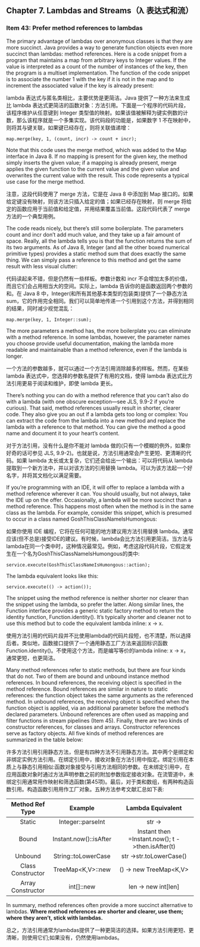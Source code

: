 ## Chapter 7. Lambdas and Streams（λ 表达式和流）

### Item 43: Prefer method references to lambdas

The primary advantage of lambdas over anonymous classes is that they are more succinct. Java provides a way to generate function objects even more succinct than lambdas: method references. Here is a code snippet from a program that maintains a map from arbitrary keys to Integer values. If the value is interpreted as a count of the number of instances of the key, then the program is a multiset implementation. The function of the code snippet is to associate the number 1 with the key if it is not in the map and to increment the associated value if the key is already present:

lambda 表达式与匿名类相比，主要优势是更简洁。Java 提供了一种方法来生成比 lambda 表达式更简洁的函数对象：方法引用。下面是一个程序的代码片段，该程序维护从任意键到 Integer 类型值的映射。如果该值被解释为键实例数的计数，那么该程序就是一个多集实现。该代码段的功能是，如果数字 1 不在映射中，则将其与键关联，如果键已经存在，则将关联值递增：

```
map.merge(key, 1, (count, incr) -> count + incr);
```

Note that this code uses the merge method, which was added to the Map interface in Java 8. If no mapping is present for the given key, the method simply inserts the given value; if a mapping is already present, merge applies the given function to the current value and the given value and overwrites the current value with the result. This code represents a typical use case for the merge method.

注意，这段代码使用了 merge 方法，它是在 Java 8 中添加到 Map 接口的。如果给定键没有映射，则该方法只插入给定的值；如果已经存在映射，则 merge 将给定的函数应用于当前值和给定值，并用结果覆盖当前值。这段代码代表了 merge 方法的一个典型用例。

The code reads nicely, but there’s still some boilerplate. The parameters count and incr don’t add much value, and they take up a fair amount of space. Really, all the lambda tells you is that the function returns the sum of its two arguments. As of Java 8, Integer (and all the other boxed numerical primitive types) provides a static method sum that does exactly the same thing. We can simply pass a reference to this method and get the same result with less visual clutter:

代码读起来不错，但是仍然有一些样板。参数计数和 incr 不会增加太多的价值，而且它们会占用相当大的空间。实际上，lambda 告诉你的是函数返回两个参数的和。在 Java 8 中，Integer(和所有其他基本类型的包装类)提供了一个静态方法 sum，它的作用完全相同。我们可以简单地传递一个引用到这个方法，并得到相同的结果，同时减少视觉混乱：

```
map.merge(key, 1, Integer::sum);
```

The more parameters a method has, the more boilerplate you can eliminate with a method reference. In some lambdas, however, the parameter names you choose provide useful documentation, making the lambda more readable and maintainable than a method reference, even if the lambda is longer.

一个方法的参数越多，就可以通过一个方法引用消除越多的样板。然而，在某些 lambda 表达式中，您选择的参数名提供了有用的文档，使得 lambda 表达式比方法引用更易于阅读和维护，即使 lambda 更长。

There’s nothing you can do with a method reference that you can’t also do with a lambda (with one obscure exception—see JLS, 9.9-2 if you’re curious). That said, method references usually result in shorter, clearer code. They also give you an out if a lambda gets too long or complex: You can extract the code from the lambda into a new method and replace the lambda with a reference to that method. You can give the method a good name and document it to your heart’s content.

对于方法引用，没有什么是你不能对 lambda 做的(只有一个模糊的例外，如果你好奇的话可参见 JLS, 9.9-2)。也就是说，方法引用通常会产生更短、更清晰的代码。如果 lambda 太长或太复杂，它们还会给出一个输出：可以将代码从 lambda 提取到一个新方法中，并以对该方法的引用替换 lambda。可以为该方法起一个好名字，并将其文档化以满足需要。

If you’re programming with an IDE, it will offer to replace a lambda with a method reference wherever it can. You should usually, but not always, take the IDE up on the offer. Occasionally, a lambda will be more succinct than a method reference. This happens most often when the method is in the same class as the lambda. For example, consider this snippet, which is presumed to occur in a class named GoshThisClassNameIsHumongous:

如果你使用 IDE 编程，它将在任何可能的地方建议用方法引用替换 lambda。通常应该(但不总是)接受IDE的建议。有时候，lambda会比方法引用更简洁。当方法与lambda在同一个类中时，这种情况最常见。例如，考虑这段代码片段，它假定发生在一个名为GoshThisClassNameIsHumongous的类中:

```
service.execute(GoshThisClassNameIsHumongous::action);
```

The lambda equivalent looks like this:

```
service.execute(() -> action());
```

The snippet using the method reference is neither shorter nor clearer than the snippet using the lambda, so prefer the latter. Along similar lines, the Function interface provides a generic static factory method to return the identity function, Function.identity(). It’s typically shorter and cleaner not to use this method but to code the equivalent lambda inline: x -> x.

使用方法引用的代码片段并不比使用lambda的代码片段短，也不清楚，所以选择后者。类似地，函数接口提供了一个通用静态工厂方法来返回标识函数Function.identity()。不使用这个方法，而是编写等价的lambda inline: x -> x，通常更短，也更简洁。

Many method references refer to static methods, but there are four kinds that do not. Two of them are bound and unbound instance method references. In bound references, the receiving object is specified in the method reference. Bound references are similar in nature to static references: the function object takes the same arguments as the referenced method. In unbound references, the receiving object is specified when the function object is applied, via an additional parameter before the method’s declared parameters. Unbound references are often used as mapping and filter functions in stream pipelines (Item 45). Finally, there are two kinds of constructor references, for classes and arrays. Constructor references serve as factory objects. All five kinds of method references are summarized in the table below:

许多方法引用引用静态方法，但是有四种方法不引用静态方法。其中两个是绑定和非绑定实例方法引用。在绑定引用中，接收对象在方法引用中指定。绑定引用在本质上与静态引用相似:函数对象接受与引用方法相同的参数。在未绑定引用中，在应用函数对象时通过方法声明参数之前的附加参数指定接收对象。在流管道中，未绑定引用通常用作映射和筛选函数(第45项)。最后，对于类和数组，有两种构造函数引用。构造函数引用用作工厂对象。五种方法参考文献汇总如下表:

|    Method Ref Type    |       Example       |      Lambda Equivalent     |
|:-------:|:-------:|:-------:|
|   Static  |     Integer::parseInt    |   str ->   |
|   Bound  |     Instant.now()::isAfter    |   Instant then =Instant.now(); t ->then.isAfter(t)   |
|   Unbound  |     String::toLowerCase    |   str ->str.toLowerCase()   |
|   Class Constructor  |     TreeMap<K,V>::new    |   () -> new TreeMap<K,V>   |
|   Array Constructor  |     int[]::new    |   len -> new int[len]   |

In summary, method references often provide a more succinct alternative to lambdas. **Where method references are shorter and clearer, use them; where they aren’t, stick with lambdas.**  

总之，方法引用通常为lambdas提供了一种更简洁的选择。如果方法引用更短、更清晰，则使用它们;如果没有，仍然使用lambdas。
